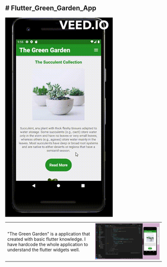 <h2># Flutter_Green_Garden_App</h2>

<img src="Green_Garden.gif"/> 

<table>
    <tr>
        <td>"The Green Garden" is a application that created with basic flutter knowledge. I have hardcode the whole application to understand the flutter widgets well.</td>
        <td><img src="first_page.png"/></td>
    </tr>
</table>